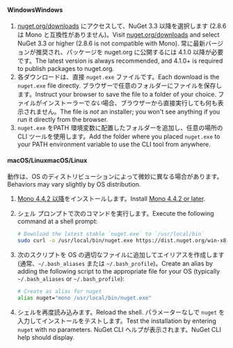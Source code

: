 #### <a name="windows"></a><span data-ttu-id="97bea-101">Windows</span><span class="sxs-lookup"><span data-stu-id="97bea-101">Windows</span></span>

1. <span data-ttu-id="97bea-102">[nuget.org/downloads](https://nuget.org/downloads) にアクセスして、NuGet 3.3 以降を選択します (2.8.6 は Mono と互換性がありません)。</span><span class="sxs-lookup"><span data-stu-id="97bea-102">Visit [nuget.org/downloads](https://nuget.org/downloads) and select NuGet 3.3 or higher (2.8.6 is not compatible with Mono).</span></span> <span data-ttu-id="97bea-103">常に最新バージョンが推奨され、パッケージを nuget.org に公開するには 4.1.0 以降が必要です。</span><span class="sxs-lookup"><span data-stu-id="97bea-103">The latest version is always recommended, and 4.1.0+ is required to publish packages to nuget.org.</span></span>
1. <span data-ttu-id="97bea-104">各ダウンロードは、直接 `nuget.exe` ファイルです。</span><span class="sxs-lookup"><span data-stu-id="97bea-104">Each download is the `nuget.exe` file directly.</span></span> <span data-ttu-id="97bea-105">ブラウザーで任意のフォルダーにファイルを保存します。</span><span class="sxs-lookup"><span data-stu-id="97bea-105">Instruct your browser to save the file to a folder of your choice.</span></span> <span data-ttu-id="97bea-106">ファイルがインストーラーで*ない*場合、ブラウザーから直接実行しても何も表示されません。</span><span class="sxs-lookup"><span data-stu-id="97bea-106">The file is *not* an installer; you won't see anything if you run it directly from the browser.</span></span>
1. <span data-ttu-id="97bea-107">`nuget.exe` をPATH 環境変数に配置したフォルダーを追加し、任意の場所の CLI ツールを使用します。</span><span class="sxs-lookup"><span data-stu-id="97bea-107">Add the folder where you placed `nuget.exe` to your PATH environment variable to use the CLI tool from anywhere.</span></span>

#### <a name="macoslinux"></a><span data-ttu-id="97bea-108">macOS/Linux</span><span class="sxs-lookup"><span data-stu-id="97bea-108">macOS/Linux</span></span>

<span data-ttu-id="97bea-109">動作は、OS のディストリビューションによって微妙に異なる場合があります。</span><span class="sxs-lookup"><span data-stu-id="97bea-109">Behaviors may vary slightly by OS distribution.</span></span>

1. <span data-ttu-id="97bea-110">[Mono 4.4.2 以降](http://www.mono-project.com/docs/getting-started/install/)をインストールします。</span><span class="sxs-lookup"><span data-stu-id="97bea-110">Install [Mono 4.4.2 or later](http://www.mono-project.com/docs/getting-started/install/).</span></span>

1. <span data-ttu-id="97bea-111">シェル プロンプトで次のコマンドを実行します。</span><span class="sxs-lookup"><span data-stu-id="97bea-111">Execute the following command at a shell prompt:</span></span>

    ```bash
    # Download the latest stable `nuget.exe` to `/usr/local/bin`
    sudo curl -o /usr/local/bin/nuget.exe https://dist.nuget.org/win-x86-commandline/latest/nuget.exe
    ```

1. <span data-ttu-id="97bea-112">次のスクリプトを OS の適切なファイルに追加してエイリアスを作成します (通常、`~/.bash_aliases` または `~/.bash_profile`)。</span><span class="sxs-lookup"><span data-stu-id="97bea-112">Create an alias by adding the following script to the appropriate file for your OS (typically `~/.bash_aliases` or `~/.bash_profile`):</span></span>

    ```bash
    # Create as alias for nuget
    alias nuget="mono /usr/local/bin/nuget.exe"
    ```

1. <span data-ttu-id="97bea-113">シェルを再度読み込みます。</span><span class="sxs-lookup"><span data-stu-id="97bea-113">Reload the shell.</span></span>  <span data-ttu-id="97bea-114">パラメーターなしで `nuget` を入力してインストールをテストします。</span><span class="sxs-lookup"><span data-stu-id="97bea-114">Test the installation by entering `nuget` with no parameters.</span></span> <span data-ttu-id="97bea-115">NuGet CLI ヘルプが表示されます。</span><span class="sxs-lookup"><span data-stu-id="97bea-115">NuGet CLI help should display.</span></span>
